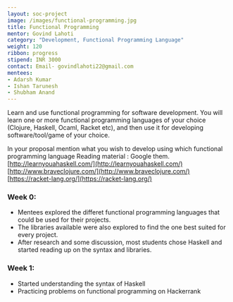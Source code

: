 ```yaml
---
layout: soc-project
image: /images/functional-programming.jpg
title: Functional Programming
mentor: Govind Lahoti
category: "Development, Functional Programming Language"
weight: 120
ribbon: progress
stipend: INR 3000
contact: Email- govindlahoti22@gmail.com
mentees:
- Adarsh Kumar
- Ishan Tarunesh
- Shubham Anand
---
```


Learn and use functional programming for software development. You will learn one or more functional programming languages of your choice (Clojure, Haskell, Ocaml, Racket etc), and then use it for developing software/tool/game of your choice.

<!--break-->

In your proposal mention what you wish to develop using which functional programming language
Reading material :
Google them.
[http://learnyouahaskell.com/](http://learnyouahaskell.com/)
[http://www.braveclojure.com/](http://www.braveclojure.com/)
[https://racket-lang.org/](https://racket-lang.org/)

### Week 0:
  * Mentees explored the differet functional programming languages that could be used for their projects.
  * The libraries available were also explored to find the one best suited for every project.
  * After research and some discussion, most students chose Haskell and started reading up on the syntax and libraries.

### Week 1:
  * Started understanding the syntax of Haskell
  * Practicing problems on functional programming on Hackerrank
